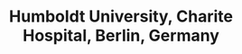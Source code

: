 ---
title: "Humboldt University, Charite Hospital, Berlin, Germany"
project_id: 
date: 
conference_id: ""
presenters:
   - peter_bandettini
summary: "Humboldt University, Charite Hospital, Berlin, Germany"
file: /assets/presentations/
filename: 
layout: presentation
---